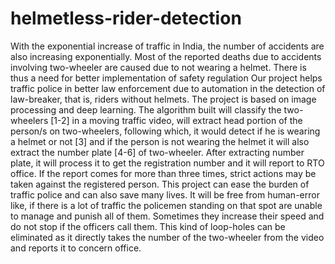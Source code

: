 # helmetless-rider-detection
With the exponential increase of traffic in India, the number of accidents are also increasing exponentially. Most of the reported deaths due to accidents involving two-wheeler are caused due to not wearing a helmet. There is thus a need for better implementation of safety regulation      Our project helps traffic police in better law enforcement due to automation in the detection of law-breaker, that is, riders without helmets. The project is based on image processing and deep learning. The algorithm built will classify the two-wheelers [1-2] in a moving traffic video, will extract head portion of the person/s on two-wheelers, following which, it would detect if he is wearing a helmet or not [3] and if the person is not wearing the helmet it will also extract the number plate [4-6] of two-wheeler. After extracting number plate, it will process it to get the registration number and it will report to RTO office. If the report comes for more than three times, strict actions may be taken against the registered person.          This project can ease the burden of traffic police and can also save many lives. It will be free from human-error like, if there is a lot of traffic the policemen standing on that spot are unable to manage and punish all of them. Sometimes they increase their speed and do not stop if the officers call them. This kind of loop-holes can be eliminated as it directly takes the number of the two-wheeler from the video and reports it to concern office.
